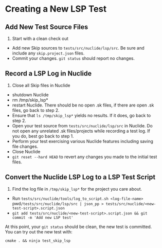 # Creating a New LSP Test

## Add New Test Source Files
1. Start with a clean check out
- Add new Skip sources to `tests/src/nuclide/lsp/src`. Be sure and include any `skip.project.json` files.
- Commit your changes. `git status` should report no changes.

## Record a LSP Log in Nuclide
1. Close all Skip files in Nuclide
- shutdown Nuclide
- rm /tmp/skip_lsp*
- restart Nuclide. There should be no open .sk files, if there are open .sk files, go back to step 2.
- Ensure that `ls /tmp/skip_lsp*` yields no results. If it does, go back to step 2.
- Open your test source from `tests/src/nuclide/lsp/src` in Nuclide. Do not open any unrelated .sk files/projects while recording a test log. If you do, best go back to step 1.
- Perform your test exercising various Nuclide features including saving file changes.
- Close Nuclide
- `git reset --hard HEAD` to revert any changes you made to the initial test files.

## Convert the Nuclide LSP Log to a LSP Test Script
1. Find the log file in `/tmp/skip_lsp*` for the project you care about.
- Run `tests/src/nuclide/tools/log_to_script.sh <log-file-name> `pwd`/tests/src/nuclide/lsp/src | json_pp > tests/src/nuclide/<new-test-script>.script.json`
- `git add tests/src/nuclide/<new-test-script>.script.json && git commit -m 'Add new LSP test'`

At this point, your `git status` should be clean, the new test is committed.
You can try out the new test with:

`cmake . && ninja test_skip_lsp`
